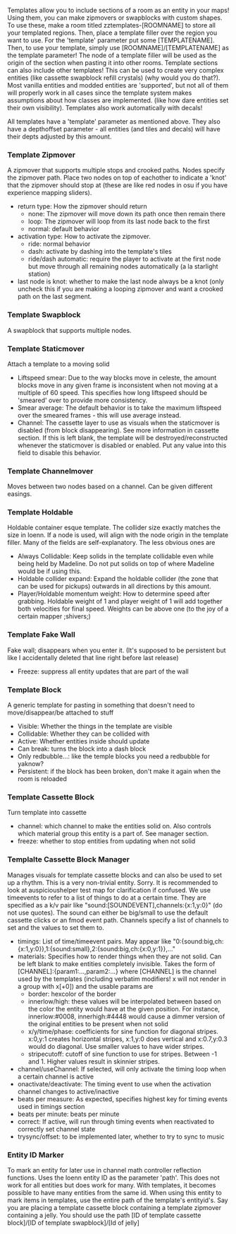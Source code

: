 Templates allow you to include sections of a room as an entity in your maps! Using them, you can make zipmovers or swapblocks with custom shapes. To use these, make a room titled zztemplates-[ROOMNAME] to store all your templated regions. Then, place a template filler over the region you want to use. For the 'template' parameter put some [TEMPLATENAME]. Then, to use your template, simply use [ROOMNAME]/[TEMPLATENAME] as the template parameter! The node of a template filler will be used as the origin of the section when pasting it into other rooms. Template sections can also include other templates! This can be used to create very complex entities (like cassette swapblock refill crystals) (why would you do that?). Most vanilla entities and modded entities are 'supported', but not all of them will properly work in all cases since the template system makes assumptions about how classes are implemented. (like how dare entities set their own visibility). Templates also work automatically with decals!

All templates have a 'template' parameter as mentioned above. They also have a depthoffset parameter - all entities (and tiles and decals) will have their depts adjusted by this amount.

### Template Zipmover
A zipmover that supports multiple stops and crooked paths. Nodes specify the zipmover path. Place two nodes on top of eachother to indicate a 'knot' that the zipmover should stop at (these are like red nodes in osu if you have experience mapping sliders).  
 - return type: How the zipmover should return
   - none: The zipmover will move down its path once then remain there
   - loop: The zipmover will loop from its last node back to the first
   - normal: default behavior
 - activation type: How to activate the zipmover.
   - ride: normal behavior
   - dash: activate by dashing into the template's tiles
   - ride/dash automatic: require the player to activate at the first node but move through all remaining nodes automatically (a la starlight station)
 - last node is knot: whether to make the last node always be a knot (only uncheck this if you are making a looping zipmover and want a crooked path on the last segment.

### Template Swapblock
A swapblock that supports multiple nodes.

### Template Staticmover
Attach a template to a moving solid
 - Liftspeed smear: Due to the way blocks move in celeste, the amount blocks move in any given frame is inconsistent when not moving at a multiple of 60 speed. This specifies how long liftspeed should be 'smeared' over to provide more consistency.
 - Smear average: The default behavior is to take the maximum liftspeed over the smeared frames - this will use average instead.
 - Channel: The cassette layer to use as visuals when the staticmover is disabled (from block disappearing). See more information in cassette section. If this is left blank, the template will be destroyed/reconstructed whenever the staticmover is disabled or enabled. Put any value into this field to disable this behavior.

### Template Channelmover
Moves between two nodes based on a channel. Can be given different easings.

### Template Holdable
Holdable container esque template. The collider size exactly matches the size in loenn. If a node is used, will align with the node origin in the template filler. Many of the fields are self-explanatory. The less obvious ones are
 - Always Collidable: Keep solids in the template collidable even while being held by Madeline. Do not put solids on top of where Madeline would be if using this.
 - Holdable collider expand: Expand the holdable collider (the zone that can be used for pickups) outwards in all directions by this amount.
 - Player/Holdable momentum weight: How to determine speed after grabbing. Holdable weight of 1 and player weight of 1 will add together both velocities for final speed. Weights can be above one (to the joy of a certain mapper ;shivers;)

### Template Fake Wall
Fake wall; disappears when you enter it. (It's supposed to be persistent but like I accidentally deleted that line right before last release)
 - Freeze: suppress all entity updates that are part of the wall

### Template Block
A generic template for pasting in something that doesn't need to move/disappear/be attached to stuff
 - Visible: Whether the things in the template are visible
 - Collidable: Whether they can be collided with
 - Active: Whether entities inside should update
 - Can break: turns the block into a dash block
 - Only redbubble...: like the temple blocks you need a redbubble for yaknow?
 - Persistent: if the block has been broken, don't make it again when the room is reloaded

### Template Cassette Block
Turn template into cassette
 - channel: which channel to make the entities solid on. Also controls which material group this entity is a part of. See manager section.
 - freeze: whether to stop entities from updating when not solid

### Templalte Cassette Block Manager
Manages visuals for template cassette blocks and can also be used to set up a rhythm. This is a very non-trivial entity. Sorry. It is recommended to look at auspicioushelper test map for clarification if confused. We use timeevents to refer to a list of things to do at a certain time. They are specified as a k/v pair like "sound:[SOUNDEVENT],channels:{x:1,y:0}" (do not use quotes). The sound can either be big/small to use the default cassette clicks or an fmod event path. Channels specify a list of channels to set and the values to set them to.
 - timings: List of time/timeevent pairs. May appear like "0:{sound:big,ch:{x:1,y:0}},1:{sound:small},2:{sound:big,ch:{x:0,y:1}},..."
 - materials: Specifies how to render things when they are not solid. Can be left blank to make entities completely invisible. Takes the form of [CHANNEL]:{param1:...,param2:...} where [CHANNEL] is the channel used by the templates (including verbatim modifiers! x will not render in a group with x[+0]) and the usable params are
   - border: hexcolor of the border
   - innerlow/high: these values will be interpolated between based on the color the entity would have at the given position. For instance, innerlow:#0008, innerhigh:#4448 would cause a dimmer version of the original entities to be present when not solid
   - x/y/time/phase: coefficients for sine function for diagonal stripes. x:0,y:1 creates horizontal stripes, x:1,y:0 does vertical and x:0.7,y:0.3 would do diagonal. Use smaller values to have wider stripes.
   - stripecutoff: cutoff of sine function to use for stripes. Between -1 and 1. Higher values result in skinnier stripes.
 - channel/useChannel: If selected, will only activate the timing loop when a certain channel is active 
 - onactivate/deactivate: The timing event to use when the activation channel changes to active/inactive
 - beats per measure: As expected, specifies highest key for timing events used in timings section
 - beats per minute: beats per minute
 - correct: If active, will run through timing events when reactivated to correctly set channel state
 - trysync/offset: to be implemented later, whether to try to sync to music

### Entity ID Marker
To mark an entity for later use in channel math controller reflection functions. Uses the loenn entity ID as the parameter 'path'. This does not work for all entities but does work for many. With templates, it becomes possible to have many entities from the same id. When using this entity to mark items in templates, use the entire path of the template's entityid's. Say you are placing a template cassette block containing a template zipmover containing a jelly. You should use the path [ID of template cassette block]/[ID of template swapblock]/[Id of jelly]